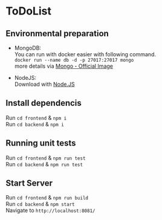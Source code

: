 # ToDoList

## Environmental preparation

* MongoDB:  
You can run with docker easier with following command.  
`docker run --name db -d -p 27017:27017 mongo`  
more details via [Mongo - Official Image](https://hub.docker.com/_/mongo)

* NodeJS:  
Download with [Node.JS](https://nodejs.org/en/)

## Install dependencis

Run `cd frontend` & `npm i`  
Run `cd backend` & `npm i`  

## Running unit tests

Run `cd frontend` & `npm run test`  
Run `cd backend` & `npm run test`

## Start Server

Run `cd frontend` & `npm run build`  
Run `cd backend` & `npm start`  
Navigate to `http://localhost:8081/`
